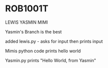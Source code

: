 # ROB1001T
LEWIS
YASMIN
MIMI


Yasmin's Branch is the best


added lewis.py - asks for input then prints input

Mimis python code prints hello world


Yasmin.py prints "Hello World, from Yasmin"